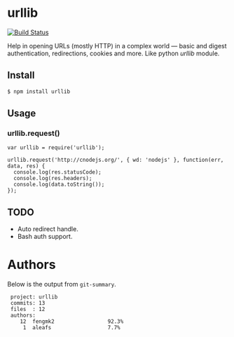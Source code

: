 # urllib

[![Build Status](https://secure.travis-ci.org/TBEDP/urllib.png)](http://travis-ci.org/TBEDP/urllib)

Help in opening URLs (mostly HTTP) in a complex world — basic and digest authentication, redirections, cookies and more. Like python  _urllib_ module.

## Install

```bash
$ npm install urllib
```

## Usage

### urllib.request()

```
var urllib = require('urllib');

urllib.request('http://cnodejs.org/', { wd: 'nodejs' }, function(err, data, res) {
  console.log(res.statusCode);
  console.log(res.headers);
  console.log(data.toString());
});
```

## TODO

* Auto redirect handle.
* Bash auth support.

# Authors

Below is the output from `git-summary`.

```
 project: urllib
 commits: 13
 files  : 12
 authors: 
    12  fengmk2                 92.3%
     1  aleafs                  7.7%
```

